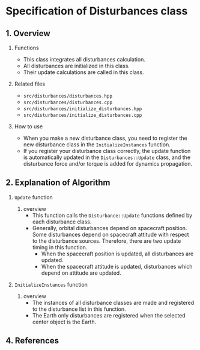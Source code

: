 # Specification of Disturbances class

## 1.  Overview

1. Functions
   - This class integrates all disturbances calculation.
   - All disturbances are initialized in this class.
   - Their update calculations are called in this class.

2. Related files
   - `src/disturbances/disturbances.hpp`
   - `src/disturbances/disturbances.cpp`
   - `src/disturbances/initialize_disturbances.hpp`
   - `src/disturbances/initialize_disturbances.cpp`

3. How to use
   - When you make a new disturbance class, you need to register the new disturbance class in the `InitializeInstances` function.
   - If you register your disturbance class correctly, the update function is automatically updated in the `Disturbances::Update` class, and the disturbance force and/or torque is added for dynamics propagation.


## 2. Explanation of Algorithm
1. `Update` function
   1. overview  
      - This function calls the `Disturbance::Update` functions defined by each disturbance class.
      - Generally, orbital disturbances depend on spacecraft position. Some disturbances depend on spacecraft attitude with respect to the disturbance sources. Therefore, there are two update timing in this function.
        - When the spacecraft position is updated, all disturbances are updated.
        - When the spacecraft attitude is updated, disturbances which depend on attitude are updated.

1. `InitializeInstances` function
   1. overview
      - The instances of all disturbance classes are made and registered to the disturbance list in this function.
      - The Earth only disturbances are registered when the selected center object is the Earth.

## 4. References






